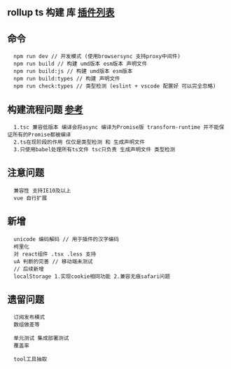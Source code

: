 ## rollup ts 构建 库 [插件列表](https://github.com/rollup/awesome)
## 命令
```
  npm run dev // 开发模式 (使用browsersync 支持proxy中间件)
  npm run build // 构建 umd版本 esm版本 声明文件
  npm run build:js // 构建 umd版本 esm版本
  npm run build:types // 构建 声明文件
  npm run check:types // 类型检测 (eslint + vscode 配置好 可以完全忽略)
```
## 构建流程问题 [参考](https://github.com/Microsoft/TypeScript-Babel-Starter#readme)
```
  1.tsc 兼容低版本 编译会将async 编译为Promise版 transform-runtime 并不能保证所有的Promise都被编译
  2.ts在现阶段的作用 仅仅是类型检测 和 生成声明文件
  3.只使用babel处理所有ts文件 tsc只负责 生成声明文件 类型检测
```
## 注意问题
```
  兼容性 支持IE10及以上
  vue 自行扩展
```
## 新增
```
  unicode 编码解码 // 用于插件的汉字编码
  柯里化
  对 react组件 .tsx .less 支持
  uA 判断的完善 // 移动端未测试
  // 后续新增
  localStorage 1.实现cookie相同功能 2.兼容无痕safari问题
```
## 遗留问题
```
  订阅发布模式
  数组做差等

  单元测试 集成部署测试
  覆盖率

  tool工具抽取
```
